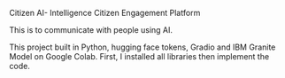Citizen AI- Intelligence Citizen Engagement Platform 

This is to communicate with people using AI.

This project built in Python, hugging face tokens, Gradio and IBM Granite Model on Google Colab. 
First, I installed all libraries then implement the code.
